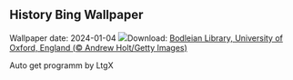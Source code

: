 ## History Bing Wallpaper
Wallpaper date: 2024-01-04
![](https://www.bing.com/th?id=OHR.BodleianCeiling_EN-GB7979385278_UHD.jpg&w=1000)Download: [Bodleian Library, University of Oxford, England (© Andrew Holt/Getty Images)](https://www.bing.com/th?id=OHR.BodleianCeiling_EN-GB7979385278_UHD.jpg)

Auto get programm by LtgX
